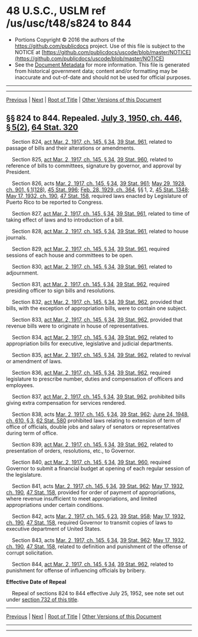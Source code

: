 ---
---

# 48 U.S.C., USLM ref /us/usc/t48/s824 to 844

* Portions Copyright © 2016 the authors of the https://github.com/publicdocs project.
  Use of this file is subject to the NOTICE at [https://github.com/publicdocs/uscode/blob/master/NOTICE](https://github.com/publicdocs/uscode/blob/master/NOTICE)
* See the [Document Metadata](././../../../../..//README.md) for more information.
  This file is generated from historical government data; content and/or formatting may be inaccurate and out-of-date and should not be used for official purposes.

----------
----------

[Previous](./../../../../..//us/usc/t48/ch4/schIII/m__us_usc_t48_s823a.md) | [Next](./../../../../..//us/usc/t48/ch4/schIII/m__us_usc_t48_s845.md) | [Root of Title](./../../../../../) | [Other Versions of this Document](https://publicdocs.github.io/go/links?ns=uslm&ref=%2Fus%2Fusc%2Ft48%2Fs824+to+844)

## §§ 824 to 844. Repealed. [July 3, 1950, ch. 446, § 5(2)][/us/act/1950-07-03/ch446/s5/2], [64 Stat. 320][/us/stat/64/320]

    Section 824, [act Mar. 2, 1917, ch. 145, § 34][/us/act/1917-03-02/ch145/s34], [39 Stat. 961][/us/stat/39/961], related to passage of bills and their alterations or amendments.

    Section 825, [act Mar. 2, 1917, ch. 145, § 34][/us/act/1917-03-02/ch145/s34], [39 Stat. 960][/us/stat/39/960], related to reference of bills to committees, signature by governor, and approval by President.

    Section 826, acts [Mar. 2, 1917, ch. 145, § 34][/us/act/1917-03-02/ch145/s34], [39 Stat. 961][/us/stat/39/961]; [May 29, 1928, ch. 901, § 1(128)][/us/act/1928-05-29/ch901/s1/128], [45 Stat. 996][/us/stat/45/996]; [Feb. 28, 1929, ch. 364][/us/act/1929-02-28/ch364], §§ 1, 2, [45 Stat. 1348][/us/stat/45/1348]; [May 17, 1932, ch. 190][/us/act/1932-05-17/ch190], [47 Stat. 158][/us/stat/47/158], required laws enacted by Legislature of Puerto Rico to be reported to Congress.

    Section 827, [act Mar. 2, 1917, ch. 145, § 34][/us/act/1917-03-02/ch145/s34], [39 Stat. 961][/us/stat/39/961], related to time of taking effect of laws and to introduction of a bill.

    Section 828, [act Mar. 2, 1917, ch. 145, § 34][/us/act/1917-03-02/ch145/s34], [39 Stat. 961][/us/stat/39/961], related to house journals.

    Section 829, [act Mar. 2, 1917, ch. 145, § 34][/us/act/1917-03-02/ch145/s34], [39 Stat. 961][/us/stat/39/961], required sessions of each house and committees to be open.

    Section 830, [act Mar. 2, 1917, ch. 145, § 34][/us/act/1917-03-02/ch145/s34], [39 Stat. 961][/us/stat/39/961], related to adjournment.

    Section 831, [act Mar. 2, 1917, ch. 145, § 34][/us/act/1917-03-02/ch145/s34], [39 Stat. 962][/us/stat/39/962], required presiding officer to sign bills and resolutions.

    Section 832, [act Mar. 2, 1917, ch. 145, § 34][/us/act/1917-03-02/ch145/s34], [39 Stat. 962][/us/stat/39/962], provided that bills, with the exception of appropriation bills, were to contain one subject.

    Section 833, [act Mar. 2, 1917, ch. 145, § 34][/us/act/1917-03-02/ch145/s34], [39 Stat. 962][/us/stat/39/962], provided that revenue bills were to originate in house of representatives.

    Section 834, [act Mar. 2, 1917, ch. 145, § 34][/us/act/1917-03-02/ch145/s34], [39 Stat. 962][/us/stat/39/962], related to appropriation bills for executive, legislative and judicial departments.

    Section 835, [act Mar. 2, 1917, ch. 145, § 34][/us/act/1917-03-02/ch145/s34], [39 Stat. 962][/us/stat/39/962], related to revival or amendment of laws.

    Section 836, [act Mar. 2, 1917, ch. 145, § 34][/us/act/1917-03-02/ch145/s34], [39 Stat. 962][/us/stat/39/962], required legislature to prescribe number, duties and compensation of officers and employees.

    Section 837, [act Mar. 2, 1917, ch. 145, § 34][/us/act/1917-03-02/ch145/s34], [39 Stat. 962][/us/stat/39/962], prohibited bills giving extra compensation for services rendered.

    Section 838, acts [Mar. 2, 1917, ch. 145, § 34][/us/act/1917-03-02/ch145/s34], [39 Stat. 962][/us/stat/39/962]; [June 24, 1948, ch. 610, § 3][/us/act/1948-06-24/ch610/s3], [62 Stat. 580][/us/stat/62/580] prohibited laws relating to extension of term of office of officials, double jobs and salary of senators or representatives during term of office.

    Section 839, [act Mar. 2, 1917, ch. 145, § 34][/us/act/1917-03-02/ch145/s34], [39 Stat. 962][/us/stat/39/962], related to presentation of orders, resolutions, etc., to Governor.

    Section 840, [act Mar. 2, 1917, ch. 145, § 34][/us/act/1917-03-02/ch145/s34], [39 Stat. 960][/us/stat/39/960], required Governor to submit a financial budget at opening of each regular session of the legislature.

    Section 841, acts [Mar. 2, 1917, ch. 145, § 34][/us/act/1917-03-02/ch145/s34], [39 Stat. 962][/us/stat/39/962]; [May 17, 1932, ch. 190][/us/act/1932-05-17/ch190], [47 Stat. 158][/us/stat/47/158], provided for order of payment of appropriations, where revenue insufficient to meet appropriations, and limited appropriations under certain conditions.

    Section 842, acts [Mar. 2, 1917, ch. 145, § 23][/us/act/1917-03-02/ch145/s23], [39 Stat. 958][/us/stat/39/958]; [May 17, 1932, ch. 190][/us/act/1932-05-17/ch190], [47 Stat. 158][/us/stat/47/158], required Governor to transmit copies of laws to executive department of United States.

    Section 843, acts [Mar. 2, 1917, ch. 145, § 34][/us/act/1917-03-02/ch145/s34], [39 Stat. 962][/us/stat/39/962]; [May 17, 1932, ch. 190][/us/act/1932-05-17/ch190], [47 Stat. 158][/us/stat/47/158], related to definition and punishment of the offense of corrupt solicitation.

    Section 844, [act Mar. 2, 1917, ch. 145, § 34][/us/act/1917-03-02/ch145/s34], [39 Stat. 962][/us/stat/39/962], related to punishment for offense of influencing officials by bribery.

 __Effective Date of Repeal__ 

    Repeal of sections 824 to 844 effective July 25, 1952, see note set out under [section 732 of this title][/us/usc/t48/s732].

----------

[Previous](./../../../../..//us/usc/t48/ch4/schIII/m__us_usc_t48_s823a.md) | [Next](./../../../../..//us/usc/t48/ch4/schIII/m__us_usc_t48_s845.md) | [Root of Title](./../../../../../) | [Other Versions of this Document](https://publicdocs.github.io/go/links?ns=uslm&ref=%2Fus%2Fusc%2Ft48%2Fs824+to+844)

----------
----------

[/us/act/1950-07-03/ch446/s5/2]: https://publicdocs.github.io/go/links?ns=uslm&ref=%2Fus%2Fact%2F1950-07-03%2Fch446%2Fs5%2F2
[/us/stat/64/320]: https://publicdocs.github.io/go/links?ns=uslm&ref=%2Fus%2Fstat%2F64%2F320
[/us/act/1917-03-02/ch145/s34]: https://publicdocs.github.io/go/links?ns=uslm&ref=%2Fus%2Fact%2F1917-03-02%2Fch145%2Fs34
[/us/stat/39/961]: https://publicdocs.github.io/go/links?ns=uslm&ref=%2Fus%2Fstat%2F39%2F961
[/us/act/1917-03-02/ch145/s34]: https://publicdocs.github.io/go/links?ns=uslm&ref=%2Fus%2Fact%2F1917-03-02%2Fch145%2Fs34
[/us/stat/39/960]: https://publicdocs.github.io/go/links?ns=uslm&ref=%2Fus%2Fstat%2F39%2F960
[/us/act/1917-03-02/ch145/s34]: https://publicdocs.github.io/go/links?ns=uslm&ref=%2Fus%2Fact%2F1917-03-02%2Fch145%2Fs34
[/us/stat/39/961]: https://publicdocs.github.io/go/links?ns=uslm&ref=%2Fus%2Fstat%2F39%2F961
[/us/act/1928-05-29/ch901/s1/128]: https://publicdocs.github.io/go/links?ns=uslm&ref=%2Fus%2Fact%2F1928-05-29%2Fch901%2Fs1%2F128
[/us/stat/45/996]: https://publicdocs.github.io/go/links?ns=uslm&ref=%2Fus%2Fstat%2F45%2F996
[/us/act/1929-02-28/ch364]: https://publicdocs.github.io/go/links?ns=uslm&ref=%2Fus%2Fact%2F1929-02-28%2Fch364
[/us/stat/45/1348]: https://publicdocs.github.io/go/links?ns=uslm&ref=%2Fus%2Fstat%2F45%2F1348
[/us/act/1932-05-17/ch190]: https://publicdocs.github.io/go/links?ns=uslm&ref=%2Fus%2Fact%2F1932-05-17%2Fch190
[/us/stat/47/158]: https://publicdocs.github.io/go/links?ns=uslm&ref=%2Fus%2Fstat%2F47%2F158
[/us/act/1917-03-02/ch145/s34]: https://publicdocs.github.io/go/links?ns=uslm&ref=%2Fus%2Fact%2F1917-03-02%2Fch145%2Fs34
[/us/stat/39/961]: https://publicdocs.github.io/go/links?ns=uslm&ref=%2Fus%2Fstat%2F39%2F961
[/us/act/1917-03-02/ch145/s34]: https://publicdocs.github.io/go/links?ns=uslm&ref=%2Fus%2Fact%2F1917-03-02%2Fch145%2Fs34
[/us/stat/39/961]: https://publicdocs.github.io/go/links?ns=uslm&ref=%2Fus%2Fstat%2F39%2F961
[/us/act/1917-03-02/ch145/s34]: https://publicdocs.github.io/go/links?ns=uslm&ref=%2Fus%2Fact%2F1917-03-02%2Fch145%2Fs34
[/us/stat/39/961]: https://publicdocs.github.io/go/links?ns=uslm&ref=%2Fus%2Fstat%2F39%2F961
[/us/act/1917-03-02/ch145/s34]: https://publicdocs.github.io/go/links?ns=uslm&ref=%2Fus%2Fact%2F1917-03-02%2Fch145%2Fs34
[/us/stat/39/961]: https://publicdocs.github.io/go/links?ns=uslm&ref=%2Fus%2Fstat%2F39%2F961
[/us/act/1917-03-02/ch145/s34]: https://publicdocs.github.io/go/links?ns=uslm&ref=%2Fus%2Fact%2F1917-03-02%2Fch145%2Fs34
[/us/stat/39/962]: https://publicdocs.github.io/go/links?ns=uslm&ref=%2Fus%2Fstat%2F39%2F962
[/us/act/1917-03-02/ch145/s34]: https://publicdocs.github.io/go/links?ns=uslm&ref=%2Fus%2Fact%2F1917-03-02%2Fch145%2Fs34
[/us/stat/39/962]: https://publicdocs.github.io/go/links?ns=uslm&ref=%2Fus%2Fstat%2F39%2F962
[/us/act/1917-03-02/ch145/s34]: https://publicdocs.github.io/go/links?ns=uslm&ref=%2Fus%2Fact%2F1917-03-02%2Fch145%2Fs34
[/us/stat/39/962]: https://publicdocs.github.io/go/links?ns=uslm&ref=%2Fus%2Fstat%2F39%2F962
[/us/act/1917-03-02/ch145/s34]: https://publicdocs.github.io/go/links?ns=uslm&ref=%2Fus%2Fact%2F1917-03-02%2Fch145%2Fs34
[/us/stat/39/962]: https://publicdocs.github.io/go/links?ns=uslm&ref=%2Fus%2Fstat%2F39%2F962
[/us/act/1917-03-02/ch145/s34]: https://publicdocs.github.io/go/links?ns=uslm&ref=%2Fus%2Fact%2F1917-03-02%2Fch145%2Fs34
[/us/stat/39/962]: https://publicdocs.github.io/go/links?ns=uslm&ref=%2Fus%2Fstat%2F39%2F962
[/us/act/1917-03-02/ch145/s34]: https://publicdocs.github.io/go/links?ns=uslm&ref=%2Fus%2Fact%2F1917-03-02%2Fch145%2Fs34
[/us/stat/39/962]: https://publicdocs.github.io/go/links?ns=uslm&ref=%2Fus%2Fstat%2F39%2F962
[/us/act/1917-03-02/ch145/s34]: https://publicdocs.github.io/go/links?ns=uslm&ref=%2Fus%2Fact%2F1917-03-02%2Fch145%2Fs34
[/us/stat/39/962]: https://publicdocs.github.io/go/links?ns=uslm&ref=%2Fus%2Fstat%2F39%2F962
[/us/act/1917-03-02/ch145/s34]: https://publicdocs.github.io/go/links?ns=uslm&ref=%2Fus%2Fact%2F1917-03-02%2Fch145%2Fs34
[/us/stat/39/962]: https://publicdocs.github.io/go/links?ns=uslm&ref=%2Fus%2Fstat%2F39%2F962
[/us/act/1948-06-24/ch610/s3]: https://publicdocs.github.io/go/links?ns=uslm&ref=%2Fus%2Fact%2F1948-06-24%2Fch610%2Fs3
[/us/stat/62/580]: https://publicdocs.github.io/go/links?ns=uslm&ref=%2Fus%2Fstat%2F62%2F580
[/us/act/1917-03-02/ch145/s34]: https://publicdocs.github.io/go/links?ns=uslm&ref=%2Fus%2Fact%2F1917-03-02%2Fch145%2Fs34
[/us/stat/39/962]: https://publicdocs.github.io/go/links?ns=uslm&ref=%2Fus%2Fstat%2F39%2F962
[/us/act/1917-03-02/ch145/s34]: https://publicdocs.github.io/go/links?ns=uslm&ref=%2Fus%2Fact%2F1917-03-02%2Fch145%2Fs34
[/us/stat/39/960]: https://publicdocs.github.io/go/links?ns=uslm&ref=%2Fus%2Fstat%2F39%2F960
[/us/act/1917-03-02/ch145/s34]: https://publicdocs.github.io/go/links?ns=uslm&ref=%2Fus%2Fact%2F1917-03-02%2Fch145%2Fs34
[/us/stat/39/962]: https://publicdocs.github.io/go/links?ns=uslm&ref=%2Fus%2Fstat%2F39%2F962
[/us/act/1932-05-17/ch190]: https://publicdocs.github.io/go/links?ns=uslm&ref=%2Fus%2Fact%2F1932-05-17%2Fch190
[/us/stat/47/158]: https://publicdocs.github.io/go/links?ns=uslm&ref=%2Fus%2Fstat%2F47%2F158
[/us/act/1917-03-02/ch145/s23]: https://publicdocs.github.io/go/links?ns=uslm&ref=%2Fus%2Fact%2F1917-03-02%2Fch145%2Fs23
[/us/stat/39/958]: https://publicdocs.github.io/go/links?ns=uslm&ref=%2Fus%2Fstat%2F39%2F958
[/us/act/1932-05-17/ch190]: https://publicdocs.github.io/go/links?ns=uslm&ref=%2Fus%2Fact%2F1932-05-17%2Fch190
[/us/stat/47/158]: https://publicdocs.github.io/go/links?ns=uslm&ref=%2Fus%2Fstat%2F47%2F158
[/us/act/1917-03-02/ch145/s34]: https://publicdocs.github.io/go/links?ns=uslm&ref=%2Fus%2Fact%2F1917-03-02%2Fch145%2Fs34
[/us/stat/39/962]: https://publicdocs.github.io/go/links?ns=uslm&ref=%2Fus%2Fstat%2F39%2F962
[/us/act/1932-05-17/ch190]: https://publicdocs.github.io/go/links?ns=uslm&ref=%2Fus%2Fact%2F1932-05-17%2Fch190
[/us/stat/47/158]: https://publicdocs.github.io/go/links?ns=uslm&ref=%2Fus%2Fstat%2F47%2F158
[/us/act/1917-03-02/ch145/s34]: https://publicdocs.github.io/go/links?ns=uslm&ref=%2Fus%2Fact%2F1917-03-02%2Fch145%2Fs34
[/us/stat/39/962]: https://publicdocs.github.io/go/links?ns=uslm&ref=%2Fus%2Fstat%2F39%2F962
[/us/usc/t48/s732]: https://publicdocs.github.io/go/links?ns=uslm&ref=%2Fus%2Fusc%2Ft48%2Fs732


